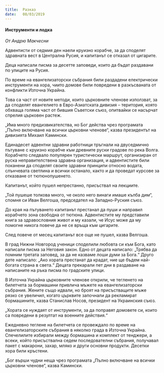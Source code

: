 ```yaml
---
title:  Разказ
date:   08/03/2019
---
```


#### Инструменти и лодка

_От Андрю Макчесни_

Адвентисти от седмия ден наели круизно корабче, за да споделят здравната вест в Централна Русия, и капитанът се отказал от цигарите.

Деца написали писма за десетте заповеди, които да бъдат раздавани по улиците на Русия.

По време на евангелизаторски събрания били раздадени електрически инструменти на хора, чиито домове били повредени в разкъсваната от конфликти Източна Украйна.

Това са част от новите методи, които църковните членове използват, за да споделят евангелието в Евро-Азиатската дивизия – територия, която обхваща голяма част от бившия Съветски съюз, опитвайки се насърчат спрелия църковен растеж.

„Има много предизвикателства, но Бог действа чрез програмата „Пълно включване на всички църковни членове“, казва президентът на дивизията Михаил Камински.

Единадесет адвентни здравни работници тръгнали на двуседмично пътуване с круизно корабче към древните руски градове по река Волга. Корабчето следвало популярен туристически маршрут, организиран от руска неправителствена здравна организация, и адвентистите били поканени да споделят своите здравни принципи относно водата, слънчевата светлина и всички останало, както и да проведат курсове за отказване от тютюнопушенето.

Капитанът, който пушел непрестанно, присъствал на лекциите.

„Той пушеше толкова много, че около него винаги имаше кълба дим“, спомня си Иван Велгоша, председател на Западно-Руския съюз.

До края на пътуването капитанът престанал да пуши и направил корабчето зона свободна от тютюна. Адвентистите му представили книга за здравословния живот и му казали, че Исус може да му помогне никога повече да не се връща към цигарите.

След повече от месец капитанът все още не пушел, казва Велгоша.

В град Нижни Новгород ученици споделили любовта си към Бога, като написали писма за Неговия закон. Едно от децата написало: „Трябва да помним третата заповед, за да не казваме лоши думи за Бога.“ Друго дете написало: „Ако хората престанат да крадат, ние ще бъдем най-богата страна в света.“ Децата прекарали пет дни в раздаване на написаните на ръка писма по градските улици.

В Източна Украйна църковните членове открили, че тегленето на билетчета за бормашини привлича мъжете на евангелизаторски събрания. Жените също идвали, но броят на присъстващите мъже рязко се увеличил, когато църквите започнали да рекламират бормашините, казва Станислав Носов, президент на Украинския съюз.

„Хората се нуждаят от инструменти, за да поправят домовете си, които са повредени в резултат на военните действия.“

Ежедневно теглене на билетчета се провеждало по време на евангелизаторските събрания в няколко града в Източна Украйна. Спечелилите избирали между бормашина и комплект от тенджери, а всеки, който присъствална седем последователни събрания, получавал пакет с макарони, захар, мляко и други основни продукти. Десетки хора били кръстени.

„Бог върши чудни неща чрез програмата „Пълно включване на всички църковни членове“, казва Камински.